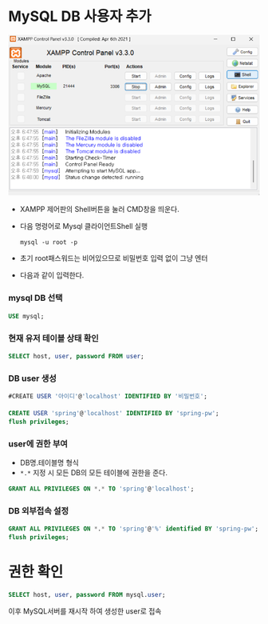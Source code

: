 # MySQL DB 사용자 추가

![Xampp Shell](./img/xampp_shell.png)

 - XAMPP 제어판의 Shell버튼을 눌러 CMD창을 띄운다.
 - 다음 명령어로 Mysql 클라이언트Shell 실행
  
    ```
    mysql -u root -p
    ```

 - 초기 root패스워드는 비어있으므로 비밀번호 입력 없이 그냥 엔터

 - 다음과 같이 입력한다.

### mysql DB 선택

```sql
USE mysql;
```

### 현재 유저 테이블 상태 확인

```sql
SELECT host, user, password FROM user;
```

### DB user 생성

```sql
#CREATE USER '아이디'@'localhost' IDENTIFIED BY '비밀번호';

CREATE USER 'spring'@'localhost' IDENTIFIED BY 'spring-pw'; 
flush privileges;
```


### user에 권한 부여
 - DB명.테이블명 형식
 - `*.*` 지정 시 모든 DB의 모든 테이블에 권한을 준다.
```sql
GRANT ALL PRIVILEGES ON *.* TO 'spring'@'localhost';
```

### DB 외부접속 설정
```sql
GRANT ALL PRIVILEGES ON *.* TO 'spring'@'%' identified BY 'spring-pw';
flush privileges;
```

# 권한 확인
```sql
SELECT host, user, password FROM mysql.user;
```

이후 MySQL서버를 재시작 하여 생성한 user로 접속
